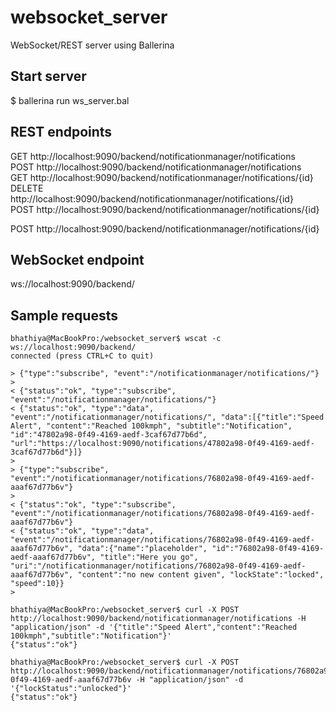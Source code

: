 # websocket_server
WebSocket/REST server using Ballerina

## Start server
$ ballerina run ws_server.bal

## REST endpoints
 GET		http://localhost:9090/backend/notificationmanager/notifications<br>
 POST	  http://localhost:9090/backend/notificationmanager/notifications<br> 
 GET		http://localhost:9090/backend/notificationmanager/notifications/{id}<br>
 DELETE	http://localhost:9090/backend/notificationmanager/notifications/{id}<br>
 POST	  http://localhost:9090/backend/notificationmanager/notifications/{id}
 
 POST	  http://localhost:9090/backend/notificationmanager/notifications/{id}
 
 ## WebSocket endpoint
 ws://localhost:9090/backend/
 
 ## Sample requests
 
```
bhathiya@MacBookPro:/websocket_server$ wscat -c ws://localhost:9090/backend/
connected (press CTRL+C to quit)

> {"type":"subscribe", "event":"/notificationmanager/notifications/"}
>
< {"status":"ok", "type":"subscribe", "event":"/notificationmanager/notifications/"}
< {"status":"ok", "type":"data", "event":"/notificationmanager/notifications/", "data":[{"title":"Speed Alert", "content":"Reached 100kmph", "subtitle":"Notification", "id":"47802a98-0f49-4169-aedf-3caf67d77b6d", "url":"https://localhost:9090/notifications/47802a98-0f49-4169-aedf-3caf67d77b6d"}]}
>
> {"type":"subscribe", "event":"/notificationmanager/notifications/76802a98-0f49-4169-aedf-aaaf67d77b6v"}
>
< {"status":"ok", "type":"subscribe", "event":"/notificationmanager/notifications/76802a98-0f49-4169-aedf-aaaf67d77b6v"}
< {"status":"ok", "type":"data", "event":"/notificationmanager/notifications/76802a98-0f49-4169-aedf-aaaf67d77b6v", "data":{"name":"placeholder", "id":"76802a98-0f49-4169-aedf-aaaf67d77b6v", "title":"Here you go", "uri":"/notificationmanager/notifications/76802a98-0f49-4169-aedf-aaaf67d77b6v", "content":"no new content given", "lockState":"locked", "speed":10}}
>
```
```
bhathiya@MacBookPro:/websocket_server$ curl -X POST http://localhost:9090/backend/notificationmanager/notifications -H "application/json" -d '{"title":"Speed Alert","content":"Reached 100kmph","subtitle":"Notification"}'
{"status":"ok"}

bhathiya@MacBookPro:/websocket_server$ curl -X POST http://localhost:9090/backend/notificationmanager/notifications/76802a98-0f49-4169-aedf-aaaf67d77b6v -H "application/json" -d '{"lockStatus":"unlocked"}'
{"status":"ok"}
```
